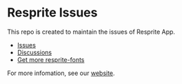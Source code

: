 # Resprite Issues

This repo is created to maintain the issues of Resprite App.

 - [Issues](https://github.com/fengeon/Resprite-doc/issues) 
 - [Discussions](https://github.com/fengeon/Resprite-doc/discussions)
 - [Get more resprite-fonts](https://github.com/fengeon/Resprite-doc/blob/main/Resprite-fonts.md)

For more infomation, see our [website](https://resprite.fengeon.com).
